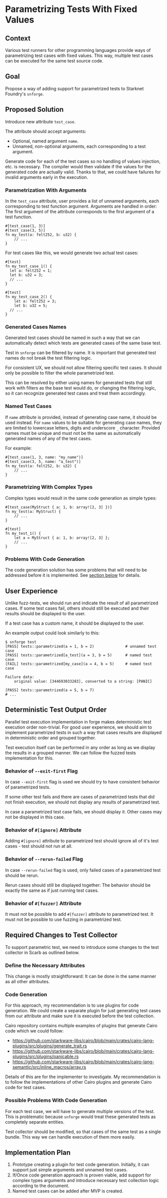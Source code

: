 # Parametrizing Tests With Fixed Values

## Context

Various test runners for other programming languages provide ways of parametrizing test cases with fixed values.
This way, multiple test cases can be executed for the same test source code.

## Goal

Propose a way of adding support for parametrized tests to Starknet Foundry's `snforge`.

## Proposed Solution

Introduce new attribute `test_case`.

The attribute should accept arguments:

- Optional, named argument `name`.
- Unnamed, non-optional arguments, each corresponding to a test argument.

Generate code for each of the test cases so no handling of values injection, etc. is necessary.
The compiler would then validate if the values for the generated code are actually valid.
Thanks to that, we could have failures for invalid arguments early in the execution.

### Parametrization With Arguments

In the `test_case` attribute, user provides a list of unnamed arguments, each corresponding to test function argument.
Arguments are handled in order: The first argument of the attribute corresponds to the first argument of a test
function.

```cairo
#[test_case(1, 3)]
#[test_case(3, 5)]
fn my_test(a: felt252, b: u32) {
    // ...
}
```

For test cases like this, we would generate two actual test cases:

```cairo
#[test]
fn my_test_case_1() {
  let a: felt252 = 1;
  let b: u32 = 3;
  // ...
}

#[test]
fn my_test_case_2() {
    let a: felt252 = 3;
    let b: u32 = 5;
  // ...
}
```

### Generated Cases Names

Generated test cases should be named in such a way that we can automatically detect which tests are generated cases of
the same base test.

Test in `snforge` can be filtered by name.
It is important that generated test names do not break the test filtering logic.

For consistent UX, we should not allow filtering specific test cases.
It should only be possible to filter the whole parametrized test.

This can be resolved by either using names for generated tests that still work with filters as the base test would do,
or changing the filtering logic, so it can recognize generated test cases and treat them accordingly.

### Named Test Cases

If `name` attribute is provided, instead of generating case name, it should be used instead.
For `name` values to be suitable for generating case names, they are limited to lowercase letters, digits and
underscore `_` character.
Provided names must be unique and must not be the same as automatically generated names of any of the test cases.

For example:

```cairo
#[test_case(1, 3, name: "my_name")]
#[test_case(3, 5, name: "a_test")]
fn my_test(a: felt252, b: u32) {
    // ...
}
```

### Parametrizing With Complex Types

Complex types would result in the same code generation as simple types:

```cairo
#[test_case(MyStruct { a: 1, b: array![2, 3] })]
fn my_test(a: MyStruct) {
    // ...
}
```

```cairo
#[test]
fn my_test_1() {
    let a = MyStruct { a: 1, b: array![2, 3] };
    // ...
}
```

### Problems With Code Generation

The code generation solution has some problems that will need to be addressed before it is implemented.
See [section below](#possible-problems-with-code-generation) for details.

## User Experience

Unlike fuzz-tests, we should run and indicate the result of all parametrized cases.
If some test cases fail, others should still be executed and their results should be displayed to the user.

If a test case has a custom name, it should be displayed to the user.

An example output could look similarly to this:

```shell
$ snforge test
[PASS] tests::parametrized(a = 1, b = 2)              # unnamed test case
[PASS] tests::parametrized[a_test](a = 3, b = 5)      # named test case
[FAIL] tests::parametrized[my_case](a = 4, b = 5)     # named test case

Failure data:
    original value: [344693033283], converted to a string: [PANIC]
    
[PASS] tests::parametrized(a = 5, b = 7)
# ...
```

## Deterministic Test Output Order

Parallel test execution implementation in forge makes deterministic test execution order non-trivial.
For good user experience, we should aim to implement parametrized tests in such a way that cases results are displayed
in deterministic order and grouped together.

Test execution itself can be performed in any order as long as we display the results in a grouped manner.
We can follow the fuzzed tests implementation for this.

### Behavior of `--exit-first` Flag

In case `--exit-first` flag is used we should try to have consistent behavior of parametrized tests.

If some other test fails and there are cases of parametrized tests that did not finish execution,
we should not display any results of parametrized test.

In case a parametrized test case fails, we should display it.
Other cases may not be displayed in this case.

### Behavior of `#[ignore]` Attribute

Adding `#[ignore]` attribute to parametrized test should ignore all of it's test cases - test should not run at all.

### Behavior of `--rerun-failed` Flag

In case `--rerun-failed` flag is used, only failed cases of a parametrized test should be rerun.

Rerun cases should still be displayed together: The behavior should be exactly the same as if just running test cases.

### Behavior of `#[fuzzer]` Attribute

It must not be possible to add `#[fuzzer]` attribute to parametrized test.
It must not be possible to use fuzzing in parametrized test.

## Required Changes to Test Collector

To support parametric test, we need to introduce some changes to the test collector in Scarb as outlined below.

### Define the Necessary Attributes

This change is mostly straightforward: It can be done in the same manner as all other attributes.

### Code Generation

For this approach, my recommendation is to use plugins for code generation.
We could create a separate plugin for just generating test cases from our attribute and make sure it is executed before
the test collection.

Cairo repository contains multiple examples of plugins that generate Cairo code which we could follow:

- https://github.com/starkware-libs/cairo/blob/main/crates/cairo-lang-plugins/src/plugins/generate_trait.rs
- https://github.com/starkware-libs/cairo/blob/main/crates/cairo-lang-plugins/src/plugins/panicable.rs
- https://github.com/starkware-libs/cairo/blob/main/crates/cairo-lang-semantic/src/inline_macros/array.rs

Details of this are for the implementer to investigate.
My recommendation is to follow the implementations of other Cairo plugins and generate Cairo code for test cases.

### Possible Problems With Code Generation

For each test case, we will have to generate multiple versions of the test.
This is problematic because `snforge` would treat these generated tests as completely separate entities.

Test collector should be modified, so that cases of the same test as a single bundle.
This way we can handle execution of them more easily.

## Implementation Plan

1. Prototype creating a plugin for test code generation.
   Initially, it can support just simple arguments and unnamed test cases.
2. If/Once code generation approach is proven viable, add support for complex types arguments and introduce necessary
   test collection logic according to the document.
3. Named test cases can be added after MVP is created.
